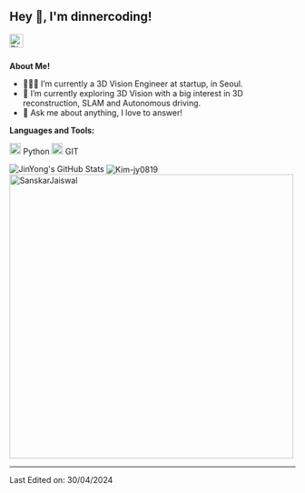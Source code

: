 <h2 title="hehehe"> Hey 👋, I'm dinnercoding!</h2>

<a href="https://www.linkedin.com/in/%EC%A7%84%EC%9A%A9-%EA%B9%80-09b17321a/">
  <img align="left" alt="Dinnercoding's LinkedIn" width="24px" src="https://img.icons8.com/nolan/96/linkedin.png" />
</a>






<br />
<br />


 

**About Me!**

- 👨🏽‍💻 I’m currently a 3D Vision Engineer at startup, in Seoul.
- 🌱 I’m currently exploring 3D Vision with a big interest in 3D reconstruction, SLAM and Autonomous driving. 
- 💬 Ask me about anything, I love to answer!



**Languages and Tools:**  


<code><img height="20" src="https://img.icons8.com/nolan/96/python.png"></code> Python
<code><img height="20" src="https://img.icons8.com/nolan/96/git.png"></code> GIT

<img src="https://github-readme-stats.vercel.app/api?username=Kim-jy0819&show_icons=true&hide_border=true&count_private=true&theme=shades-of-purple&icon_color=fad000" alt="JinYong's GitHub Stats">
<img align="center" src="https://github-readme-streak-stats.herokuapp.com/?user=sanskarjaiswal2001&count_private=true&theme=radical" alt="Kim-jy0819" />
<img align="center" width=500 src="https://github-readme-stats.vercel.app/api/top-langs/?username=Kim-jy0819&count_private=true&theme=radical" alt="SanskarJaiswal" />

-----


Last Edited on: 30/04/2024
